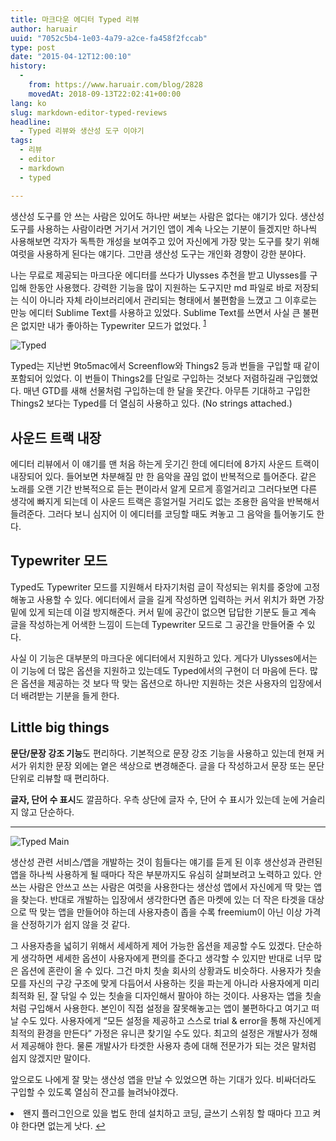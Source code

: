 ```yaml
---
title: 마크다운 에디터 Typed 리뷰
author: haruair
uuid: "7052c5b4-1e03-4a79-a2ce-fa458f2fccab"
type: post
date: "2015-04-12T12:00:10"
history:
  - 
    from: https://www.haruair.com/blog/2828
    movedAt: 2018-09-13T22:02:41+00:00
lang: ko
slug: markdown-editor-typed-reviews
headline:
  - Typed 리뷰와 생산성 도구 이야기
tags:
  - 리뷰
  - editor
  - markdown
  - typed

---
```

생산성 도구를 안 쓰는 사람은 있어도 하나만 써보는 사람은 없다는 얘기가 있다. 생산성 도구를 사용하는 사람이라면 거기서 거기인 앱이 계속 나오는 기분이 들겠지만 하나씩 사용해보면 각자가 독특한 개성을 보여주고 있어 자신에게 가장 맞는 도구를 찾기 위해 여럿을 사용하게 된다는 얘기다. 그만큼 생산성 도구는 개인화 경향이 강한 분야다.

나는 무료로 제공되는 마크다운 에디터를 쓰다가 Ulysses 추천을 받고 Ulysses를 구입해 한동안 사용했다. 강력한 기능을 많이 지원하는 도구지만 md 파일로 바로 저장되는 식이 아니라 자체 라이브러리에서 관리되는 형태에서 불편함을 느꼈고 그 이후로는 만능 에디터 Sublime Text를 사용하고 있었다. Sublime Text를 쓰면서 사실 큰 불편은 없지만 내가 좋아하는 Typewriter 모드가 없었다. <sup id="fnref-2828-1"><a href="#fn-2828-1" rel="footnote">1</a></sup>

<img src="https://live.staticflickr.com/8721/17115435732_00e945331d_o.png?w=660&#038;ssl=1" alt="Typed" class="aligncenter" />

Typed는 지난번 9to5mac에서 Screenflow와 Things2 등과 번들을 구입할 때 같이 포함되어 있었다. 이 번들이 Things2를 단일로 구입하는 것보다 저렴하길래 구입했었다. 매년 GTD를 새해 선물처럼 구입하는데 한 달을 못간다. 아무튼 기대하고 구입한 Things2 보다는 Typed를 더 열심히 사용하고 있다. (No strings attached.)

## 사운드 트랙 내장

에디터 리뷰에서 이 얘기를 맨 처음 하는게 웃기긴 한데 에디터에 8가지 사운드 트랙이 내장되어 있다. 들어보면 차분해질 만 한 음악을 끊임 없이 반복적으로 틀어준다. 같은 노래를 오랜 기간 반복적으로 듣는 편이라서 알게 모르게 흥얼거리고 그러다보면 다른 생각에 빠지게 되는데 이 사운드 트랙은 흥얼거릴 거리도 없는 조용한 음악을 반복해서 들려준다. 그러다 보니 심지어 이 에디터를 코딩할 때도 켜놓고 그 음악을 틀어놓기도 한다.

## Typewriter 모드

Typed도 Typewriter 모드를 지원해서 타자기처럼 글이 작성되는 위치를 중앙에 고정해놓고 사용할 수 있다. 에디터에서 글을 길게 작성하면 입력하는 커서 위치가 화면 가장 밑에 있게 되는데 이걸 방지해준다. 커서 밑에 공간이 없으면 답답한 기분도 들고 계속 글을 작성하는게 어색한 느낌이 드는데 Typewriter 모드로 그 공간을 만들어줄 수 있다.

사실 이 기능은 대부분의 마크다운 에디터에서 지원하고 있다. 게다가 Ulysses에서는 이 기능에 더 많은 옵션을 지원하고 있는데도 Typed에서의 구현이 더 마음에 든다. 많은 옵션을 제공하는 것 보다 딱 맞는 옵션으로 하나만 지원하는 것은 사용자의 입장에서 더 배려받는 기분을 들게 한다.

## Little big things

**문단/문장 강조 기능**도 편리하다. 기본적으로 문장 강조 기능을 사용하고 있는데 현재 커서가 위치한 문장 외에는 옅은 색상으로 변경해준다. 글을 다 작성하고서 문장 또는 문단 단위로 리뷰할 때 편리하다.

**글자, 단어 수 표시**도 깔끔하다. 우측 상단에 글자 수, 단어 수 표시가 있는데 눈에 거슬리지 않고 단순하다.

* * *

<img src="https://live.staticflickr.com/8765/16909601847_e069e6d59c_o.png?w=660&#038;ssl=1" alt="Typed Main" class="aligncenter" />

생산성 관련 서비스/앱을 개발하는 것이 힘들다는 얘기를 듣게 된 이후 생산성과 관련된 앱을 하나씩 사용하게 될 때마다 작은 부분까지도 유심히 살펴보려고 노력하고 있다. 안쓰는 사람은 안쓰고 쓰는 사람은 여럿을 사용한다는 생산성 앱에서 자신에게 딱 맞는 앱을 찾는다. 반대로 개발하는 입장에서 생각한다면 좁은 마켓에 있는 더 작은 타겟을 대상으로 딱 맞는 앱을 만들어야 하는데 사용자층이 좁을 수록 freemium이 아닌 이상 가격을 산정하기가 쉽지 않을 것 같다.

그 사용자층을 넓히기 위해서 세세하게 제어 가능한 옵션을 제공할 수도 있겠다. 단순하게 생각하면 세세한 옵션이 사용자에게 편의를 준다고 생각할 수 있지만 반대로 너무 많은 옵션에 혼란이 올 수 있다. 그건 마치 칫솔 회사의 상황과도 비슷하다. 사용자가 칫솔모를 자신의 구강 구조에 맞게 다듬어서 사용하는 킷을 파는게 아니라 사용자에게 미리 최적화 된, 잘 닦일 수 있는 칫솔을 디자인해서 팔아야 하는 것이다. 사용자는 앱을 칫솔처럼 구입해서 사용한다. 본인이 직접 설정을 잘못해놓고는 앱이 불편하다고 여기고 떠날 수도 있다. 사용자에게 &#8220;모든 설정을 제공하고 스스로 trial & error을 통해 자신에게 최적의 환경을 만든다&#8221; 가정은 유니콘 찾기일 수도 있다. 최고의 설정은 개발사가 정해서 제공해야 한다. 물론 개발사가 타겟한 사용자 층에 대해 전문가가 되는 것은 말처럼 쉽지 않겠지만 말이다.

앞으로도 나에게 잘 맞는 생산성 앱을 만날 수 있었으면 하는 기대가 있다. 비싸더라도 구입할 수 있도록 열심히 잔고를 늘려놔야겠다.

<li id="fn-2828-1">
  왠지 플러그인으로 있을 법도 한데 설치하고 코딩, 글쓰기 스위칭 할 때마다 끄고 켜야 한다면 없는게 낫다.&#160;<a href="#fnref-2828-1" rev="footnote">&#8617;</a> </fn></footnotes>
